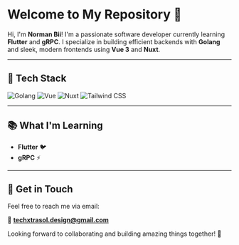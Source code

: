 # Welcome to My Repository 👋

Hi, I'm **Norman Bii**! I'm a passionate software developer currently learning **Flutter** and **gRPC**. I specialize in building efficient backends with **Golang** and sleek, modern frontends using **Vue 3** and **Nuxt**.

---

## 🚀 Tech Stack

![Golang](https://img.shields.io/badge/-Golang-00ADD8?logo=go&logoColor=white&style=flat-square)
![Vue](https://img.shields.io/badge/-Vue.js-4FC08D?logo=vue.js&logoColor=white&style=flat-square)
![Nuxt](https://img.shields.io/badge/-Nuxt.js-00C58E?logo=nuxt.js&logoColor=white&style=flat-square)
![Tailwind CSS](https://img.shields.io/badge/-Tailwind%20CSS-38B2AC?logo=tailwind-css&logoColor=white&style=flat-square)

---

## 📚 What I'm Learning

- **Flutter** 🐦
- **gRPC** ⚡

---

## 💬 Get in Touch

Feel free to reach me via email:

📧 **techxtrasol.design@gmail.com**

Looking forward to collaborating and building amazing things together! 🚀
